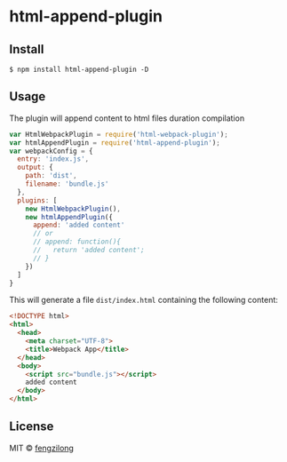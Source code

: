 # html-append-plugin

## Install

```
$ npm install html-append-plugin -D
```

## Usage

The plugin will append content to html files duration compilation

```javascript
var HtmlWebpackPlugin = require('html-webpack-plugin');
var htmlAppendPlugin = require('html-append-plugin');
var webpackConfig = {
  entry: 'index.js',
  output: {
    path: 'dist',
    filename: 'bundle.js'
  },
  plugins: [
    new HtmlWebpackPlugin(),
    new htmlAppendPlugin({
      append: 'added content'
      // or
      // append: function(){
      //   return 'added content';
      // }
    })
  ]
}
```

This will generate a file `dist/index.html` containing the following content:
```html
<!DOCTYPE html>
<html>
  <head>
    <meta charset="UTF-8">
    <title>Webpack App</title>
  </head>
  <body>
    <script src="bundle.js"></script>
    added content
  </body>
</html>
```


## License

MIT © [fengzilong](https://github.com/fengzilong)
